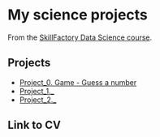 # My science projects

From the [SkillFactory Data Science course](hhtp://skillfactory.ru/data-scientist).

## Projects

* [Project_0. Game - Guess a number](https://github.com/maxix63/sf_data_science/tree/main/Project_0)
* [Project_1._](_)
* [Project_2._](_)

## Link to CV
    